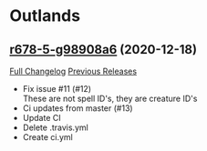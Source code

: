 # <DBM> Outlands

## [r678-5-g98908a6](https://github.com/DeadlyBossMods/DBM-BCVanilla/tree/98908a6de5a749bf363ab8f66583c1b76682a6a1) (2020-12-18)
[Full Changelog](https://github.com/DeadlyBossMods/DBM-BCVanilla/compare/r678...98908a6de5a749bf363ab8f66583c1b76682a6a1) [Previous Releases](https://github.com/DeadlyBossMods/DBM-BCVanilla/releases)

- Fix issue #11 (#12)  
    These are not spell ID's, they are creature ID's  
- Ci updates from master (#13)  
- Update CI  
- Delete .travis.yml  
- Create ci.yml  